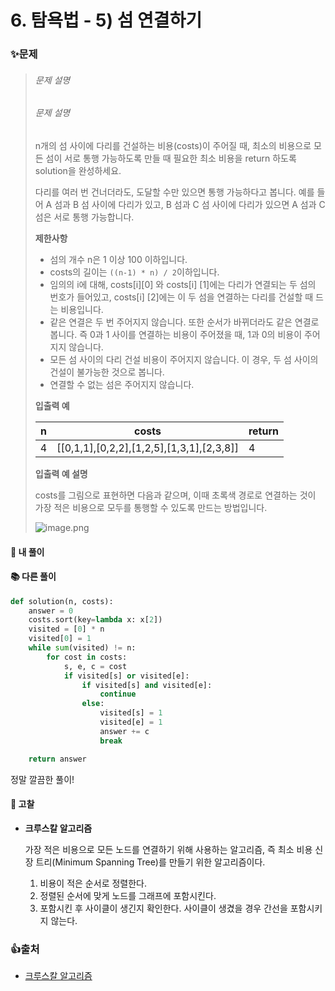 

# 6. 탐욕법 - 5) 섬 연결하기

### ✨문제

> ###### 문제 설명
>
> ###### 문제 설명
>
> n개의 섬 사이에 다리를 건설하는 비용(costs)이 주어질 때, 최소의 비용으로 모든 섬이 서로 통행 가능하도록 만들 때 필요한 최소 비용을 return 하도록 solution을 완성하세요.
>
> 다리를 여러 번 건너더라도, 도달할 수만 있으면 통행 가능하다고 봅니다. 예를 들어 A 섬과 B 섬 사이에 다리가 있고, B 섬과 C 섬 사이에 다리가 있으면 A 섬과 C 섬은 서로 통행 가능합니다.
>
> **제한사항**
>
> - 섬의 개수 n은 1 이상 100 이하입니다.
> - costs의 길이는 `((n-1) * n) / 2`이하입니다.
> - 임의의 i에 대해, costs[i][0] 와 costs[i] [1]에는 다리가 연결되는 두 섬의 번호가 들어있고, costs[i] [2]에는 이 두 섬을 연결하는 다리를 건설할 때 드는 비용입니다.
> - 같은 연결은 두 번 주어지지 않습니다. 또한 순서가 바뀌더라도 같은 연결로 봅니다. 즉 0과 1 사이를 연결하는 비용이 주어졌을 때, 1과 0의 비용이 주어지지 않습니다.
> - 모든 섬 사이의 다리 건설 비용이 주어지지 않습니다. 이 경우, 두 섬 사이의 건설이 불가능한 것으로 봅니다.
> - 연결할 수 없는 섬은 주어지지 않습니다.
>
> **입출력 예**
>
> | n    | costs                                     | return |
> | ---- | ----------------------------------------- | ------ |
> | 4    | [[0,1,1],[0,2,2],[1,2,5],[1,3,1],[2,3,8]] | 4      |
>
> **입출력 예 설명**
>
> costs를 그림으로 표현하면 다음과 같으며, 이때 초록색 경로로 연결하는 것이 가장 적은 비용으로 모두를 통행할 수 있도록 만드는 방법입니다.
>
> ![image.png](https://grepp-programmers.s3.amazonaws.com/files/production/13e2952057/f2746a8c-527c-4451-9a73-42129911fe17.png)



#### 🎈 내 풀이





#### **📚 다른 풀이** 

```python
def solution(n, costs):
    answer = 0
    costs.sort(key=lambda x: x[2])
    visited = [0] * n
    visited[0] = 1
    while sum(visited) != n:
        for cost in costs:
            s, e, c = cost
            if visited[s] or visited[e]:
                if visited[s] and visited[e]:
                    continue
                else:
                    visited[s] = 1
                    visited[e] = 1
                    answer += c
                    break

    return answer
```

정말 깔끔한 풀이!



#### **🧨 고찰**

- **크루스칼 알고리즘**

  가장 적은 비용으로 모든 노드를 연결하기 위해 사용하는 알고리즘, 즉 최소 비용 신장 트리(Minimum Spanning Tree)를 만들기 위한 알고리즘이다. 

  1. 비용이 적은 순서로 정렬한다.
  2. 정렬된 순서에 맞게 노드를 그래프에 포함시킨다.
  3. 포함시킨 후 사이클이 생긴지 확인한다. 사이클이 생겼을 경우 간선을 포함시키지 않는다.



### 👍출처

- [크루스칼 알고리즘](https://seoyoung2.github.io/algorithm/2020/05/29/Kruskal-Algorithm.html)

